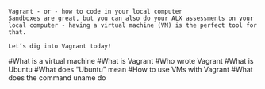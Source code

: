 ~~~~
Vagrant - or - how to code in your local computer
Sandboxes are great, but you can also do your ALX assessments on your local computer - having a virtual machine (VM) is the perfect tool for that.

Let’s dig into Vagrant today!
~~~~
#What is a virtual machine
#What is Vagrant
#Who wrote Vagrant
#What is Ubuntu
#What does “Ubuntu” mean
#How to use VMs with Vagrant
#What does the command uname do
